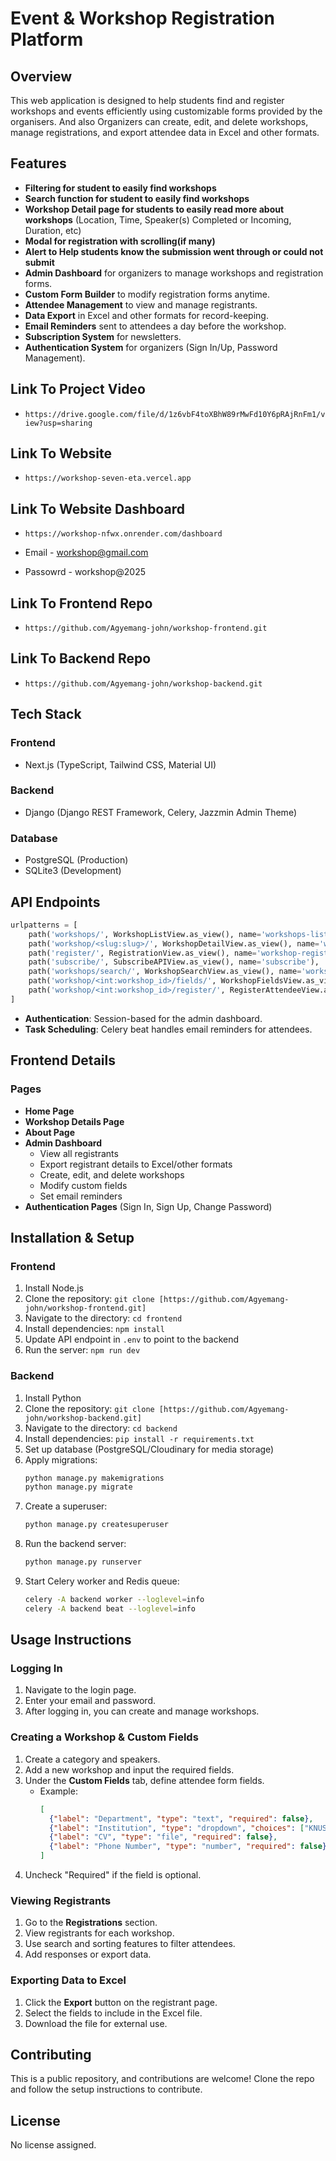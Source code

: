 # Event & Workshop Registration Platform

## Overview
This web application is designed to help students find and register workshops and events efficiently using customizable forms provided by the organisers. And also Organizers can create, edit, and delete workshops, manage registrations, and export attendee data in Excel and other formats.

## Features
- **Filtering for student to easily find workshops** 
- **Search function for student to easily find workshops** 
- **Workshop Detail page for students to easily read more about workshops** (Location, Time, Speaker(s) Completed or Incoming, Duration, etc)
- **Modal for registration with scrolling(if many)** 
- **Alert to Help students know the submission went through or could not submit** 
- **Admin Dashboard** for organizers to manage workshops and registration forms.
- **Custom Form Builder** to modify registration forms anytime.
- **Attendee Management** to view and manage registrants.
- **Data Export** in Excel and other formats for record-keeping.
- **Email Reminders** sent to attendees a day before the workshop.
- **Subscription System** for newsletters.
- **Authentication System** for organizers (Sign In/Up, Password Management).

## Link To Project Video
- `https://drive.google.com/file/d/1z6vbF4toXBhW89rMwFd10Y6pRAjRnFm1/view?usp=sharing`

## Link To Website
- `https://workshop-seven-eta.vercel.app`

## Link To Website Dashboard
- `https://workshop-nfwx.onrender.com/dashboard`

- Email - workshop@gmail.com
- Passowrd - workshop@2025


## Link To Frontend Repo
- `https://github.com/Agyemang-john/workshop-frontend.git`

## Link To Backend Repo
- `https://github.com/Agyemang-john/workshop-backend.git`


## Tech Stack
### Frontend
- Next.js (TypeScript, Tailwind CSS, Material UI)

### Backend
- Django (Django REST Framework, Celery, Jazzmin Admin Theme)

### Database
- PostgreSQL (Production)
- SQLite3 (Development)

## API Endpoints
```python
urlpatterns = [
    path('workshops/', WorkshopListView.as_view(), name='workshops-list'),
    path('workshop/<slug:slug>/', WorkshopDetailView.as_view(), name='workshop-detail'),
    path('register/', RegistrationView.as_view(), name='workshop-register'),
    path('subscribe/', SubscribeAPIView.as_view(), name='subscribe'),
    path('workshops/search/', WorkshopSearchView.as_view(), name='workshop-search'),
    path('workshop/<int:workshop_id>/fields/', WorkshopFieldsView.as_view(), name='workshop-fields'),
    path('workshop/<int:workshop_id>/register/', RegisterAttendeeView.as_view(), name='workshop-register'),
]
```
- **Authentication**: Session-based for the admin dashboard.
- **Task Scheduling**: Celery beat handles email reminders for attendees.

## Frontend Details
### Pages
- **Home Page**
- **Workshop Details Page**
- **About Page**
- **Admin Dashboard**
  - View all registrants
  - Export registrant details to Excel/other formats
  - Create, edit, and delete workshops
  - Modify custom fields
  - Set email reminders
- **Authentication Pages** (Sign In, Sign Up, Change Password)

## Installation & Setup
### Frontend
1. Install Node.js
2. Clone the repository: `git clone [https://github.com/Agyemang-john/workshop-frontend.git]`
3. Navigate to the directory: `cd frontend`
4. Install dependencies: `npm install`
5. Update API endpoint in `.env` to point to the backend
6. Run the server: `npm run dev`

### Backend
1. Install Python
2. Clone the repository: `git clone [https://github.com/Agyemang-john/workshop-backend.git]`
3. Navigate to the directory: `cd backend`
4. Install dependencies: `pip install -r requirements.txt`
5. Set up database (PostgreSQL/Cloudinary for media storage)
6. Apply migrations:
   ```sh
   python manage.py makemigrations
   python manage.py migrate
   ```
7. Create a superuser:
   ```sh
   python manage.py createsuperuser
   ```
8. Run the backend server:
   ```sh
   python manage.py runserver
   ```
9. Start Celery worker and Redis queue:
   ```sh
   celery -A backend worker --loglevel=info
   celery -A backend beat --loglevel=info
   ```

## Usage Instructions
### Logging In
1. Navigate to the login page.
2. Enter your email and password.
3. After logging in, you can create and manage workshops.

### Creating a Workshop & Custom Fields
1. Create a category and speakers.
2. Add a new workshop and input the required fields.
3. Under the **Custom Fields** tab, define attendee form fields.
   - Example:
     ```json
     [
       {"label": "Department", "type": "text", "required": false},
       {"label": "Institution", "type": "dropdown", "choices": ["KNUST", "UCC", "UG"]},
       {"label": "CV", "type": "file", "required": false},
       {"label": "Phone Number", "type": "number", "required": false}
     ]
     ```
4. Uncheck "Required" if the field is optional.

### Viewing Registrants
1. Go to the **Registrations** section.
2. View registrants for each workshop.
3. Use search and sorting features to filter attendees.
4. Add responses or export data.

### Exporting Data to Excel
1. Click the **Export** button on the registrant page.
2. Select the fields to include in the Excel file.
3. Download the file for external use.

## Contributing
This is a public repository, and contributions are welcome! Clone the repo and follow the setup instructions to contribute.

## License
No license assigned.

